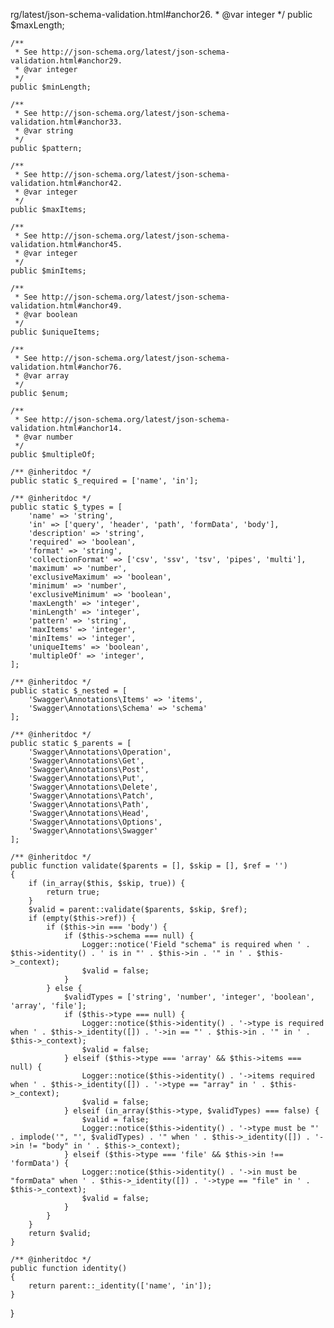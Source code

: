 rg/latest/json-schema-validation.html#anchor26.
     * @var integer
     */
    public $maxLength;

    /**
     * See http://json-schema.org/latest/json-schema-validation.html#anchor29.
     * @var integer
     */
    public $minLength;

    /**
     * See http://json-schema.org/latest/json-schema-validation.html#anchor33.
     * @var string
     */
    public $pattern;

    /**
     * See http://json-schema.org/latest/json-schema-validation.html#anchor42.
     * @var integer
     */
    public $maxItems;

    /**
     * See http://json-schema.org/latest/json-schema-validation.html#anchor45.
     * @var integer
     */
    public $minItems;

    /**
     * See http://json-schema.org/latest/json-schema-validation.html#anchor49.
     * @var boolean
     */
    public $uniqueItems;

    /**
     * See http://json-schema.org/latest/json-schema-validation.html#anchor76.
     * @var array
     */
    public $enum;

    /**
     * See http://json-schema.org/latest/json-schema-validation.html#anchor14.
     * @var number
     */
    public $multipleOf;

    /** @inheritdoc */
    public static $_required = ['name', 'in'];

    /** @inheritdoc */
    public static $_types = [
        'name' => 'string',
        'in' => ['query', 'header', 'path', 'formData', 'body'],
        'description' => 'string',
        'required' => 'boolean',
        'format' => 'string',
        'collectionFormat' => ['csv', 'ssv', 'tsv', 'pipes', 'multi'],
        'maximum' => 'number',
        'exclusiveMaximum' => 'boolean',
        'minimum' => 'number',
        'exclusiveMinimum' => 'boolean',
        'maxLength' => 'integer',
        'minLength' => 'integer',
        'pattern' => 'string',
        'maxItems' => 'integer',
        'minItems' => 'integer',
        'uniqueItems' => 'boolean',
        'multipleOf' => 'integer',
    ];

    /** @inheritdoc */
    public static $_nested = [
        'Swagger\Annotations\Items' => 'items',
        'Swagger\Annotations\Schema' => 'schema'
    ];

    /** @inheritdoc */
    public static $_parents = [
        'Swagger\Annotations\Operation',
        'Swagger\Annotations\Get',
        'Swagger\Annotations\Post',
        'Swagger\Annotations\Put',
        'Swagger\Annotations\Delete',
        'Swagger\Annotations\Patch',
        'Swagger\Annotations\Path',
        'Swagger\Annotations\Head',
        'Swagger\Annotations\Options',
        'Swagger\Annotations\Swagger'
    ];

    /** @inheritdoc */
    public function validate($parents = [], $skip = [], $ref = '')
    {
        if (in_array($this, $skip, true)) {
            return true;
        }
        $valid = parent::validate($parents, $skip, $ref);
        if (empty($this->ref)) {
            if ($this->in === 'body') {
                if ($this->schema === null) {
                    Logger::notice('Field "schema" is required when ' . $this->identity() . ' is in "' . $this->in . '" in ' . $this->_context);
                    $valid = false;
                }
            } else {
                $validTypes = ['string', 'number', 'integer', 'boolean', 'array', 'file'];
                if ($this->type === null) {
                    Logger::notice($this->identity() . '->type is required when ' . $this->_identity([]) . '->in == "' . $this->in . '" in ' . $this->_context);
                    $valid = false;
                } elseif ($this->type === 'array' && $this->items === null) {
                    Logger::notice($this->identity() . '->items required when ' . $this->_identity([]) . '->type == "array" in ' . $this->_context);
                    $valid = false;
                } elseif (in_array($this->type, $validTypes) === false) {
                    $valid = false;
                    Logger::notice($this->identity() . '->type must be "' . implode('", "', $validTypes) . '" when ' . $this->_identity([]) . '->in != "body" in ' . $this->_context);
                } elseif ($this->type === 'file' && $this->in !== 'formData') {
                    Logger::notice($this->identity() . '->in must be "formData" when ' . $this->_identity([]) . '->type == "file" in ' . $this->_context);
                    $valid = false;
                }
            }
        }
        return $valid;
    }

    /** @inheritdoc */
    public function identity()
    {
        return parent::_identity(['name', 'in']);
    }
}
                                                                                                                                                                                                                                                                                                                                                                                                                                                                                                                                                                                                                                                                                                                                                                                                                                                                                                                                                                                                                                                                                                                                                                                                                                                                                                                                                                                                                                                                                                                                                                                                                                                                                                                                                                                                                                                                                                                                                                                                                                           